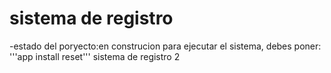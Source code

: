<h1>sistema de registro </h1>
-estado del poryecto:en construcion
para ejecutar el sistema, debes poner:
'''app install reset'''
sistema de registro 2
